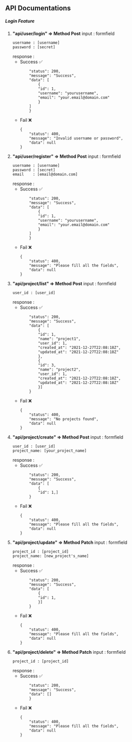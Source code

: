 ## API Documentations

##### Login Feature

1. **"api/user/login" => Method Post**
    input : formfield
    ```
    username : [username]
    password : [secret]
    ```
    response : 
     *  Success ✅
        ```{
            "status": 200,
            "message": "Success",
            "data": [
                {
                "id": 1,
                "username": "yourusername",
                "email": "your.email@domain.com"
                }
            ]
            }
        ```
     *  Fail ❌
        ``` 
        {
            "status": 400,
            "message": "Invalid username or password",
            "data": null
        } 
        ```
2. **"api/user/register" => Method Post**
    input : formfield
    ```
    username : [username]
    password : [secret]
    email    : [email@domain.com]
    ```
    response : 
     *  Success ✅
        ```{
            "status": 200,
            "message": "Success",
            "data": [
                {
                "id": 1,
                "username": "yourusername",
                "email": "your.email@domain.com"
                }
            ]
            }
        ```
     *  Fail ❌
        ``` 
        {
            "status": 400,
            "message": "Please fill all the fields",
            "data": null
        } 
        ```
3. **"api/project/list" => Method Post**
    input : formfield
    ```
    user_id : [user_id]
    ```
    response : 
     *  Success ✅
        ```{
            "status": 200,
            "message": "Success",
            "data": [
                {
                "id": 1,
                "name": "project1",
                "user_id": 1,
                "created_at": "2021-12-27T22:08:18Z",
                "updated_at": "2021-12-27T22:08:18Z"
                },
                {
                "id": 3,
                "name": "project2",
                "user_id": 1,
                "created_at": "2021-12-27T22:08:18Z",
                "updated_at": "2021-12-27T22:08:18Z"
                }]
            }
        ```
     *  Fail ❌
        ``` 
        {
            "status": 400,
            "message": "No projects found",
            "data": null
        } 
        ```
4. **"api/project/create" => Method Post**
    input : formfield
    ```
    user_id : [user_id]
    project_name: [your_project_name]
    ```
    response : 
     *  Success ✅
        ```{
            "status": 200,
            "message": "Success",
            "data": [
                {
                "id": 1,]
            }
        ```
     *  Fail ❌
        ``` 
        {
            "status": 400,
            "message": "Please fill all the fields",
            "data": null
        } 
        ```
5. **"api/project/update" => Method Patch**
    input : formfield
    ```
    project_id : [project_id]
    project_name: [new_project's_name]
    ```
    response : 
     *  Success ✅
        ```{
            "status": 200,
            "message": "Success",
            "data": [
                {
                "id": 1,
                }]
            }
        ```
     *  Fail ❌
        ``` 
        {
            "status": 400,
            "message": "Please fill all the fields",
            "data": null
        } 
        ```
6. **"api/project/delete" => Method Patch**
    input : formfield
    ```
    project_id : [project_id]
    ```
    response : 
     *  Success ✅
        ```{
            "status": 200,
            "message": "Success",
            "data": []
            }
        ```
     *  Fail ❌
        ``` 
        {
            "status": 400,
            "message": "Please fill all the fields",
            "data": null
        } 
        ```